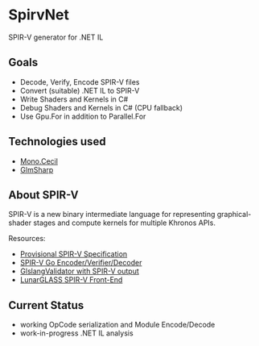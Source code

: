 # SpirvNet
SPIR-V generator for .NET IL

## Goals

* Decode, Verify, Encode SPIR-V files
* Convert (suitable) .NET IL to SPIR-V
* Write Shaders and Kernels in C#
* Debug Shaders and Kernels in C# (CPU fallback)
* Use Gpu.For in addition to Parallel.For

## Technologies used

* [Mono.Cecil](http://www.mono-project.com/docs/tools+libraries/libraries/Mono.Cecil/)
* [GlmSharp](https://github.com/Philip-Trettner/GlmSharp)

## About SPIR-V

SPIR-V is a new binary intermediate language for representing graphical-shader stages and compute kernels for multiple Khronos APIs.

Resources:
* [Provisional SPIR-V Specification](https://www.khronos.org/registry/spir-v/specs/1.0/SPIRV.pdf)
* [SPIR-V Go Encoder/Verifier/Decoder](https://github.com/jteeuwen/spirv)
* [GlslangValidator with SPIR-V output](https://www.khronos.org/opengles/sdk/tools/Reference-Compiler/)
* [LunarGLASS SPIR-V Front-End](http://www.lunarglass.org/)

## Current Status

* working OpCode serialization and Module Encode/Decode
* work-in-progress .NET IL analysis
